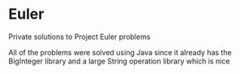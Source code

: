 # Euler
Private solutions to Project Euler problems

All of the problems were solved using Java since it already has the BigInteger library and a large String operation library which is nice
